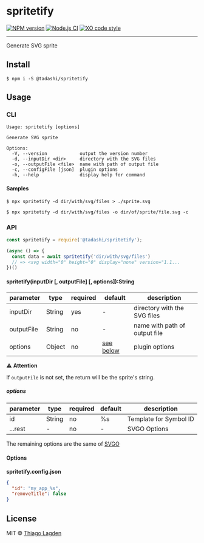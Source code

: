 # spritetify

[![NPM version][npm-img]][npm]
[![Node.js CI][ci-img]][ci]
[![XO code style][xo-img]][xo]


[npm-img]:         https://img.shields.io/npm/v/@tadashi/spritetify.svg
[npm]:             https://www.npmjs.com/package/@tadashi/spritetify
[ci-img]:          https://github.com/lagden/spritetify/workflows/Node.js%20CI/badge.svg
[ci]:              https://github.com/lagden/spritetify/actions?query=workflow%3A%22Node.js+CI%22
[xo-img]:          https://img.shields.io/badge/code_style-XO-5ed9c7.svg
[xo]:              https://github.com/sindresorhus/xo

-----

Generate SVG sprite

## Install

```
$ npm i -S @tadashi/spritetify
```


## Usage

### CLI

```
Usage: spritetify [options]

Generate SVG sprite

Options:
  -V, --version            output the version number
  -d, --inputDir <dir>     directory with the SVG files
  -o, --outputFile <file>  name with path of output file
  -c, --configFile [json]  plugin options
  -h, --help               display help for command
```

#### Samples

```
$ npx spritetify -d dir/with/svg/files > ./sprite.svg
```

```
$ npx spritetify -d dir/with/svg/files -o dir/of/sprite/file.svg -c
```


### API

```js
const spritetify = require('@tadashi/spritetify');

(async () => {
  const data = await spritetify('dir/with/svg/files')
  // => <svg width="0" height="0" display="none" version="1.1...
})()
```

#### spritetify(inputDir \[, outputFile\] \[, options\]):String

parameter      | type                 | required    | default                | description
-----------    | -------------------- | ----------- | -------------------    | ------------
inputDir       | String               | yes         | -                      | directory with the SVG files
outputFile     | String               | no          | -                      | name with path of output file
options        | Object               | no          | [see below](#options)  | plugin options


⚠️ **Attention**

If `outputFile` is not set, the return will be the sprite's string.


##### options

parameter      | type                 | required    | default                | description
-----------    | -------------------- | ----------- | -------------------    | ------------
id             | String               | no          | %s                     | Template for Symbol ID
...rest        | -                    | no          | -                      | SVGO Options


The remaining options are the same of [SVGO](https://github.com/svg/svgo#what-it-can-do)


#### Options

**spritetify.config.json**

```json
{
  "id": "my_app_%s",
  "removeTitle": false
}
```


## License

MIT © [Thiago Lagden](https://github.com/lagden)
